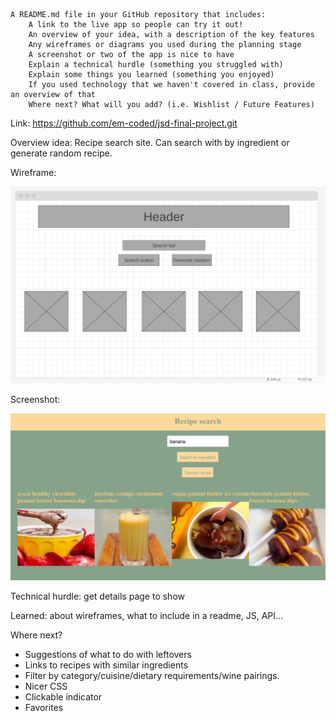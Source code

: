     A README.md file in your GitHub repository that includes:
        A link to the live app so people can try it out!
        An overview of your idea, with a description of the key features
        Any wireframes or diagrams you used during the planning stage
        A screenshot or two of the app is nice to have
        Explain a technical hurdle (something you struggled with)
        Explain some things you learned (something you enjoyed)
        If you used technology that we haven't covered in class, provide an overview of that
        Where next? What will you add? (i.e. Wishlist / Future Features)

Link: https://github.com/em-coded/jsd-final-project.git


Overview idea:
Recipe search site. Can search with by ingredient or generate random recipe.

Wireframe:

![Alt text](image.png)


Screenshot:


![Alt text](image-1.png)


Technical hurdle: get details page to show



Learned: about wireframes, what to include in a readme, JS, API...


Where next? 
- Suggestions of what to do with leftovers
- Links to recipes with similar ingredients
- Filter by category/cuisine/dietary requirements/wine pairings.
- Nicer CSS
- Clickable indicator
- Favorites
